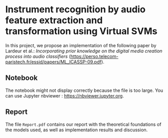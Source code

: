 # Instrument recognition by audio feature extraction and transformation using Virtual SVMs

In this project, we propose an implementation of the following paper by Lardeur et al.: *Incorporating prior knowledge on the digital media creation process into audio classifiers* (https://perso.telecom-paristech.fr/essid/papers/ML_ICASSP-09.pdf).

## Notebook 

The notebook might not display correctly because the file is too large. You can use Jupyter nbviewer : https://nbviewer.jupyter.org.

## Report

The file `Report.pdf` contains our report with the theoretical foundations of the models used, as well as implementation results and discussion. 

